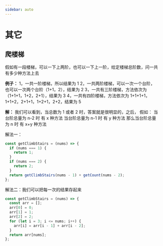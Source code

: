 ```yaml
---
sidebar: auto
---
```


# 其它

## 爬楼梯

假如有一段楼梯，可以一下上两阶，也可以一下上一阶，给定楼梯总阶数，问一共有多少种方法上去

**例子：**
1，一共一阶楼梯，所以结果为 1
2，一共两阶楼梯，可以一次一个台阶，也可以一次两个台阶（1+1，2），结果为 2
3，一共有三阶楼梯，方法依次为（1+1+1，1+2，2+1），结果为 3
4，一共有四阶楼梯，方法依次为 1+1+1+1，1+1+2，2+1+1，1+2+1，2+2，结果为 5

**解：**
我们可以看到，当总数为 1 或者 2 时，答案就是很明显的，之后，
假如：
当台阶总量为 n-2 时 有 x 种方法
当台阶总量为 n-1 时 有 y 种方法
那么当台阶总量为 n 时 有 x+y 种方法

解法一：

```js
const getClimbStairs = (nums) => {
  if (nums === 1) {
    return 1;
  }
  if (nums === 2) {
    return 2;
  }
  return getClimbStairs(nums - 1) + getCount(nums - 2);
};
```

解法二：我们可以把每一次的结果存起来

```js
const getClimbStairs = (nums) => {
  const arr = [];
  arr[0] = 0;
  arr[1] = 1;
  arr[2] = 2;
  for (let i = 3; i <= nums; i++) {
    arr[i] = arr[i - 1] + arr[i - 2];
  }
  return arr[nums];
};
```
